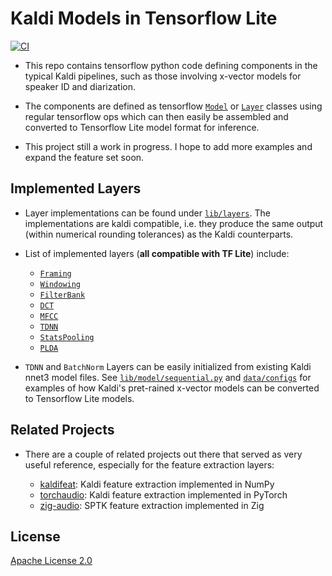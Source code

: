 # Kaldi Models in Tensorflow Lite

[![CI](https://github.com/shahruk10/kaldi-tflite/actions/workflows/ci.yml/badge.svg)](https://github.com/shahruk10/kaldi-tflite/actions/workflows/ci.yml)

- This repo contains tensorflow python code defining components in the typical Kaldi pipelines, such as those involving x-vector models for speaker ID and diarization.

- The components are defined as tensorflow [`Model`](https://www.tensorflow.org/api_docs/python/tf/keras/Model) or [`Layer`](https://www.tensorflow.org/api_docs/python/tf/keras/layers/Layer) classes using regular tensorflow ops which can then easily be assembled and converted to Tensorflow Lite model format for inference.

- This project still a work in progress. I hope to add more examples and expand the feature set soon.

## Implemented Layers

- Layer implementations can be found under [`lib/layers`](./lib/layers). The implementations are kaldi compatible, i.e. they produce the same output (within numerical rounding tolerances) as the Kaldi counterparts.

- List of implemented layers (**all compatible with TF Lite**) include:

  - [`Framing`](./lib/layers/dsp/framing.py)
  - [`Windowing`](./lib/layers/dsp/windowing.py)
  - [`FilterBank`](./lib/layers/dsp/filterbank.py)
  - [`DCT`](./lib/layers/dsp/dct.py)
  - [`MFCC`](./lib/layers/dsp/mfcc.py)
  - [`TDNN`](./lib/layers/tdnn/tdnn.py)
  - [`StatsPooling`](./lib/layers/stats/stats_pooling.py)
  - [`PLDA`](./lib/layers/plda/plda.py)

- `TDNN` and `BatchNorm` Layers can be easily initialized from existing Kaldi nnet3 model files. See [`lib/model/sequential.py`](./lib/model/sequential.py) and [`data/configs`](./data/configs) for examples of how Kaldi's pret-rained x-vector models can be converted to Tensorflow Lite models.

## Related Projects

- There are a couple of related projects out there that served as very useful reference, especially for the feature extraction layers:

  - [kaldifeat](https://github.com/yuyq96/kaldifeat): Kaldi feature extraction implemented in NumPy
  - [torchaudio](https://github.com/pytorch/audio): Kaldi feature extraction implemented in PyTorch
  - [zig-audio](https://github.com/happyalu/zig-audio): SPTK feature extraction implemented in Zig

## License

[Apache License 2.0](LICENSE)
